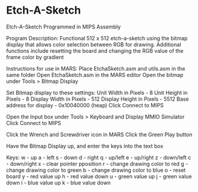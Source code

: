 # Etch-A-Sketch
Etch-A-Sketch Programmed in MIPS Assembly

Program Description: 	Functional 512 x 512 etch-a-sketch using the bitmap display that allows color selection between RGB for drawing.
					Additional functions include resetting the board and changing the RGB value of the frame color by gradient
          
Instructions for use in MARS:
  Place EtchaSketch.asm and utils.asm in the same folder
  Open EtchaSketch.asm in the MARS editor
  Open the bitmap under Tools > Bitmap Display
  
  Set Bitmap display to these settings:
    Unit Width in Pixels - 8
    Unit Height in Pixels - 8
    Display Width in Pixels - 512
    Display Height in Pixels - 5512
    Base address for display - 0x10040000 (heap)
    Click Connect to MIPS
   
   Open the Input box under Tools > Keyboard and Display MMIO Simulator
    Click Connect to MIPS
   
   Click the Wrench and Screwdriver icon in MARS
   Click the Green Play button
   
   Have the Bitmap Display up, and enter the keys into the text box

Keys: w - up
	a - left
	s - down
	d - right
	q - up/left
	e - up/right
	z - down/left
	c - down/right
	x - clear pointer pposition
	r - change drawing color to red
	g - change drawing color to green
	b - change drawing color to blue
	o - reset board
	y - red value up
	h - red value down
	u - green value up
	j - green value down
	i - blue value up
	k - blue value down
